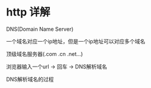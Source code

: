 # http 详解
DNS(Domain Name Server)

一个域名对应一个ip地址，但是一个ip地址可以对应多个域名

顶级域名服务器(.com .cn .net...)

浏览器输入一个url -> 回车 -> DNS解析域名

DNS解析域名的过程

